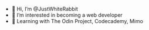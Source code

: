 - 👋 Hi, I’m @JustWhiteRabbit
- 👀 I’m interested in becoming a web developer
- 🌱 Learning with The Odin Project, Codecademy, Mimo

<!---
JustWhiteRabbit/JustWhiteRabbit is a ✨ special ✨ repository because its `README.md` (this file) appears on your GitHub profile.
You can click the Preview link to take a look at your changes.
--->
